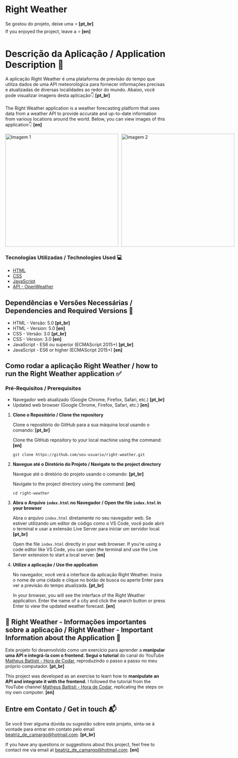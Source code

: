 # Right Weather 

Se gostou do projeto, deixe uma ⭐️<strong> [pt_br] </strong> <br>
If you enjoyed the project, leave a ⭐️<strong> [en] </strong>

# Descrição da Aplicação / Application Description 📃

A aplicação Right Weather é uma plataforma de previsão do tempo que utiliza dados de uma API meteorológica para fornecer informações precisas e atualizadas de diversas localidades ao redor do mundo. Abaixo, você pode visualizar imagens desta aplicação👇<strong> [pt_br] </strong> 
<br>
<br>
The Right Weather application is a weather forecasting platform that uses data from a weather API to provide accurate and up-to-date information from various locations around the world. Below, you can view images of this application👇 <strong> [en] </strong>

<div style="display: flex;">
    <img src="https://github.com/user-attachments/assets/c87fdeba-b8a1-4188-a61e-5d40526856b0" alt="Imagem 1" style="width: 355px; margin-right: 10px;">
    <img src="https://github.com/user-attachments/assets/933ceeb7-af39-461b-9b59-39eafa8a5533" alt="Imagem 2" style="width: 355px;">
</div>

### Tecnologias Utilizadas / Technologies Used 💻

* [HTML](https://developer.mozilla.org/pt-BR/docs/Web/HTML)
* [CSS](https://developer.mozilla.org/pt-BR/docs/Web/CSS)
* [JavaScript](https://developer.mozilla.org/pt-BR/docs/Web/JavaScript)
* [API - OpenWeather](https://openweathermap.org/)

## Dependências e Versões Necessárias / Dependencies and Required Versions 🔢

* HTML - Versão: 5.0 <strong> [pt_br] </strong>
* HTML - Version: 5.0 <strong> [en] </strong>
* CSS - Versão: 3.0  <strong> [pt_br] </strong>
* CSS - Version: 3.0 <strong> [en] </strong>
* JavaScript - ES6 ou superior (ECMAScript 2015+) <strong> [pt_br] </strong>
* JavaScript - ES6 or higher (ECMAScript 2015+) <strong> [en] </strong>

## Como rodar a aplicação Right Weather / how to run the Right Weather application ✅
### Pré-Requisitos / Prerequisites
* Navegador web atualizado (Google Chrome, Firefox, Safari, etc.) <strong> [pt_br] </strong>
* Updated web browser (Google Chrome, Firefox, Safari, etc.) <strong> [en] </strong>

<ol>
    <li><strong>Clone o Repositório / Clone the repository </strong>
        <p>Clone o repositório do GitHub para a sua máquina local usando o comando: <strong> [pt_br] </strong></p>
        <p>Clone the GitHub repository to your local machine using the command: <strong> [en] </strong></p>
        <pre><code>git clone https://github.com/seu-usuario/right-weather.git</code></pre>
    </li>
    <li><strong>Navegue até o Diretório do Projeto / Navigate to the project directory </strong> 
        <p>Navegue até o diretório do projeto usando o comando: <strong> [pt_br] </strong></p>
        <p>Navigate to the project directory using the command: <strong> [en] </strong></p>
        <pre><code>cd right-weather</code></pre>
    </li>
    <li><strong>Abra o Arquivo <code>index.html</code> no Navegador / Open the file <code>index.html</code> in your browser</strong>
        <p>Abra o arquivo <code>index.html</code> diretamente no seu navegador web. Se estiver utilizando um editor de código como o VS Code, você pode abrir o terminal e usar a extensão Live Server para iniciar um servidor local. <strong> [pt_br] </strong></p>
        <p>Open the file <code>index.html</code> directly in your web browser. If you're using a code editor like VS Code, you can open the terminal and use the Live Server extension to start a local server. <strong> [en] </strong></p>
    </li>
    <li><strong>Utilize a aplicação / Use the application </strong>
        <p>No navegador, você verá a interface da aplicação Right Weather. Insira o nome de uma cidade e clique no botão de busca ou aperte Enter para ver a previsão do tempo atualizada. <strong> [pt_br] </strong> </p>
        <p>In your browser, you will see the interface of the Right Weather application. Enter the name of a city and click the search button or press Enter to view the updated weather forecast. <strong> [en] </strong></p>
    </li>
</ol>

## 📌 Right Weather - Informações importantes sobre a aplicação / Right Weather - Important Information about the Application 📌

<p>Este projeto foi desenvolvido como um exercício para aprender a <strong> manipular uma API e integrá-la com o frontend. </strong> <strong>Segui o tutorial</strong> do canal do YouTube <a href="https://www.youtube.com/@MatheusBattisti" target="_blank">Matheus Battisti - Hora de Codar</a>, reproduzindo o passo a passo no meu próprio computador. <strong> [pt_br] </strong> </p>
<p>This project was developed as an exercise to learn how to <strong>manipulate an API and integrate it with the frontend.</strong> I followed the tutorial from the YouTube channel <a href="https://www.youtube.com/@MatheusBattisti" target="_blank">Matheus Battisti - Hora de Codar</a>, replicating the steps on my own computer. <strong> [en] </strong></p>

## Entre em Contato / Get in touch 📬
<p>Se você tiver alguma dúvida ou sugestão sobre este projeto, sinta-se à vontade para entrar em contato pelo email <a href="mailto:beatriz_de_camargo@hotmail.com">beatriz_de_camargo@hotmail.com</a>. <strong> [pt_br] </strong></p>
<p>If you have any questions or suggestions about this project, feel free to contact me via email at <a href="mailto:beatriz_de_camargo@hotmail.com">beatriz_de_camargo@hotmail.com</a>. <strong> [en] </strong></p>
